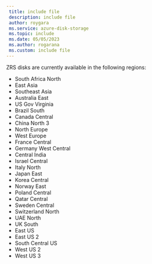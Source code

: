 ```yaml
---
 title: include file
 description: include file
 author: roygara
 ms.service: azure-disk-storage
 ms.topic: include
 ms.date: 05/05/2023
 ms.author: rogarana
 ms.custom: include file
---
```


ZRS disks are currently available in the following regions:
- South Africa North
- East Asia
- Southeast Asia
- Australia East
- US Gov Virginia
- Brazil South
- Canada Central
- China North 3
- North Europe
- West Europe
- France Central
- Germany West Central
- Central India
- Israel Central
- Italy North
- Japan East
- Korea Central
- Norway East
- Poland Central
- Qatar Central
- Sweden Central
- Switzerland North
- UAE North
- UK South
- East US
- East US 2
- South Central US
- West US 2
- West US 3
